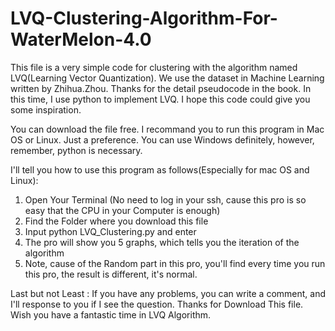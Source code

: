 # LVQ-Clustering-Algorithm-For-WaterMelon-4.0
This file is a very simple code for clustering with the algorithm named LVQ(Learning Vector Quantization). We use the dataset in Machine Learning written by Zhihua.Zhou. Thanks for the detail pseudocode in the book. In this time, I use python to implement LVQ. I hope this code could give you some inspiration.

You can download the file free.
I recommand you to run this program in Mac OS or Linux. Just a preference. You can use Windows definitely, however, remember, python is necessary.

I'll tell you how to use this program as follows(Especially for mac OS and Linux):
1. Open Your Terminal (No need to log in your ssh, cause this pro is so easy that the CPU in your Computer is enough)
2. Find the Folder where you download this file
3. Input python LVQ_Clustering.py and enter
4. The pro will show you 5 graphs, which tells you the iteration of the algorithm
5. Note, cause of the Random part in this pro, you'll find every time you run this pro, the result is different, it's normal.

Last but not Least : If you have any problems, you can write a comment, and I'll response to you if I see the question.
Thanks for Download This file. Wish you have a fantastic time in LVQ Algorithm.

